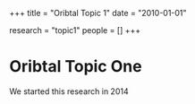 +++
title = "Oribtal Topic 1"
date = "2010-01-01"

research = "topic1"
people = []
+++

# Oribtal Topic One

We started this research in 2014
